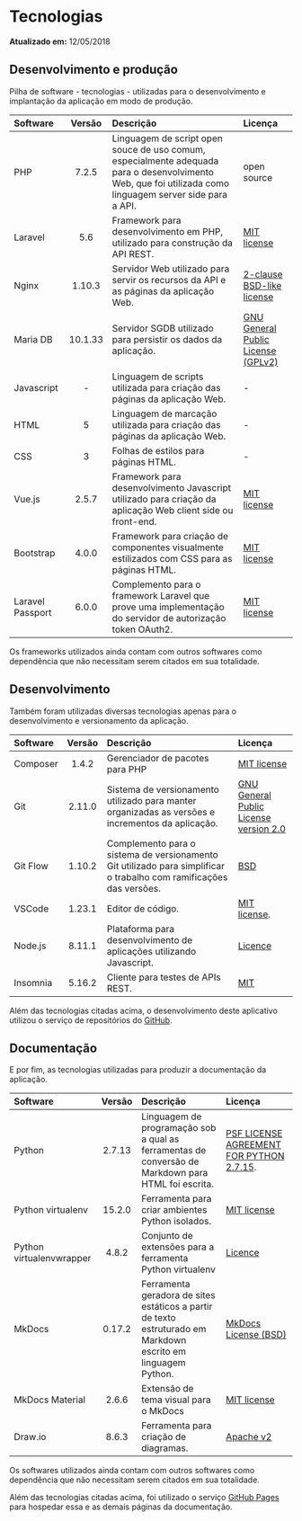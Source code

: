 Tecnologias
===========

**Atualizado em:** 12/05/2018

Desenvolvimento e produção
--------------------------

Pilha de software - tecnologias - utilizadas para o desenvolvimento e implantação da aplicação em modo de produção.

| Software | Versão | Descrição | Licença |
|:----- |:-----:|:----- |:----- |
| PHP | 7.2.5 | Linguagem de script open souce de uso comum, especialmente adequada para o desenvolvimento Web, que foi utilizada como linguagem server side para a API. | open source |
| Laravel | 5.6 | Framework para desenvolvimento em PHP, utilizado para construção da API REST. | [MIT license](https://opensource.org/licenses/MIT) |
| Nginx | 1.10.3 | Servidor Web utilizado para servir os recursos da API e as páginas da aplicação Web. | [2-clause BSD-like license](http://nginx.org/LICENSE) |
| Maria DB | 10.1.33 | Servidor SGDB utilizado para persistir os dados da aplicação. | [GNU General Public License (GPLv2)](https://github.com/MariaDB/server#license) |
| Javascript | - | Linguagem de scripts utilizada para criação das páginas da aplicação Web. | - |
| HTML | 5 | Linguagem de marcação utilizada para criação das páginas da aplicação Web. | - |
| CSS  | 3 | Folhas de estilos para páginas HTML. | - |
| Vue.js | 2.5.7 | Framework para desenvolvimento Javascript utilizado para criação da aplicação Web client side ou front-end. | [MIT license](https://opensource.org/licenses/MIT) |
| Bootstrap | 4.0.0 | Framework para criação de componentes visualmente estilizados com CSS para as páginas HTML. | [MIT license](https://github.com/twbs/bootstrap/blob/master/LICENSE) |
| Laravel Passport | 6.0.0 | Complemento para o framework Laravel que prove uma implementação do servidor de autorização token OAuth2. | [MIT license](https://opensource.org/licenses/MIT) |

Os frameworks utilizados ainda contam com outros softwares como dependência que não necessitam serem citados em sua totalidade.

Desenvolvimento
---------------

Também foram utilizadas diversas tecnologias apenas para o desenvolvimento e versionamento da aplicação.

| Software | Versão | Descrição | Licença |
|:----- |:-----:|:----- |:----- |
| Composer | 1.4.2 | Gerenciador de pacotes para PHP | [MIT license](https://github.com/composer/composer/blob/master/LICENSE) |
| Git | 2.11.0 | Sistema de versionamento utilizado para manter organizadas as versões e incrementos da aplicação. | [GNU General Public License version 2.0](http://opensource.org/licenses/GPL-2.0) |
| Git Flow | 1.10.2 | Complemento para o sistema de versionamento Git utilizado para simplificar o trabalho com ramificações das versões. | [BSD](https://github.com/nvie/gitflow/blob/develop/LICENSE) |
| VSCode | 1.23.1 | Editor de código. | [MIT license](https://github.com/Microsoft/vscode/blob/master/LICENSE.txt). |
| Node.js | 8.11.1 | Plataforma para desenvolvimento de aplicações utilizando Javascript. | [Licence](https://github.com/nodejs/node/blob/master/LICENSE) |
| Insomnia | 5.16.2 | Cliente para testes de APIs REST. | [MIT](https://github.com/getinsomnia/insomnia/blob/develop/LICENSE) |

Além das tecnologias citadas acima, o desenvolvimento deste aplicativo utilizou o serviço de repositórios do [GitHub](https://github.com).

Documentação
------------

E por fim, as tecnologias utilizadas para produzir a documentação da aplicação.

| Software | Versão | Descrição | Licença |
|:----- |:-----:|:----- |:----- |
| Python | 2.7.13 | Linguagem de programação sob a qual as ferramentas de conversão de Markdown para HTML foi escrita. | [PSF LICENSE AGREEMENT FOR PYTHON 2.7.15](https://docs.python.org/2.7/license.html).|
| Python virtualenv | 15.2.0 | Ferramenta para criar ambientes Python isolados. | [MIT license](https://github.com/pypa/virtualenv/blob/master/LICENSE.txt) |
| Python virtualenvwrapper | 4.8.2 | Conjunto de extensões para a ferramenta Python virtualenv | [Licence](https://virtualenvwrapper.readthedocs.io/en/latest/#license) |
| MkDocs | 0.17.2 | Ferramenta geradora de sites estáticos a partir de texto estruturado em Markdown escrito em linguagem Python. | [MkDocs License (BSD)](http://www.mkdocs.org/about/license/) |
| MkDocs Material | 2.6.6 | Extensão de tema visual para o MkDocs | [MIT license](https://squidfunk.github.io/mkdocs-material/license/) |
| Draw.io | 8.6.3 | Ferramenta para criação de diagramas. | [Apache v2](https://github.com/jgraph/drawio) |

Os softwares utilizados ainda contam com outros softwares como dependência que não necessitam serem citados em sua totalidade.

Além das tecnologias citadas acima, foi utilizado o serviço [GitHub Pages](https://pages.github.com/) para hospedar essa e as demais páginas da documentação. 